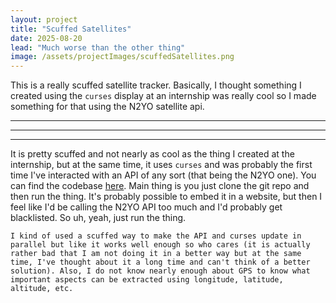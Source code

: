 ```yaml
---
layout: project
title: "Scuffed Satellites"
date: 2025-08-20
lead: "Much worse than the other thing"
image: /assets/projectImages/scuffedSatellites.png
---
```


This is a really scuffed satellite tracker. Basically, I thought something I created using the `curses` display at an internship was really cool so I made something for that using the N2YO satellite api.

***
***
***

It is pretty scuffed and not nearly as cool as the thing I created at the internship, but at the same time, it uses `curses` and was probably the first time I've interacted with an API of any sort (that being the N2YO one). You can find the codebase <a href="https://github.com/melthorm/BadSatData" target="_blank">here</a>. Main thing is you just clone the git repo and then run the thing. It's probably possible to embed it in a website, but then I feel like I'd be calling the N2YO API too much and I'd probably get blacklisted. So uh, yeah, just run the thing.

`I kind of used a scuffed way to make the API and curses update in parallel but like it works well enough so who cares (it is actually rather bad that I am not doing it in a better way but at the same time, I've thought about it a long time and can't think of a better solution). Also, I do not know nearly enough about GPS to know what important aspects can be extracted using longitude, latitude, altitude, etc.`
